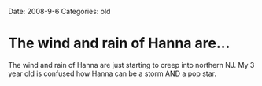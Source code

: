 Date: 2008-9-6
Categories: old

# The wind and rain of Hanna are...

The wind and rain of Hanna are just starting to creep into northern NJ.  My 3 year old is confused how Hanna can be a storm AND a pop star.
